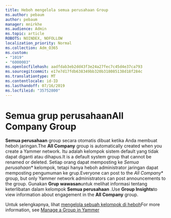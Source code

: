 ```yaml
---
title: Heboh mengelola semua perusahaan Group
ms.author: pebaum
author: pebaum
manager: mnirkhe
ms.audience: Admin
ms.topic: article
ROBOTS: NOINDEX, NOFOLLOW
localization_priority: Normal
ms.collection: Adm_O365
ms.custom:
- "1019"
- "6000003"
ms.openlocfilehash: aadfdab3eb2dd43f3e24a27fec7c45d4e37ca793
ms.sourcegitcommit: e17e7d17fdb638349bb320b318085138d18f284c
ms.translationtype: MT
ms.contentlocale: id-ID
ms.lasthandoff: 07/16/2019
ms.locfileid: "35752800"
---
```

# <a name="all-company-group"></a><span data-ttu-id="0a087-102">Semua grup perusahaan</span><span class="sxs-lookup"><span data-stu-id="0a087-102">All Company Group</span></span>

<span data-ttu-id="0a087-103">**Semua perusahaan** group secara otomatis dibuat ketika Anda membuat heboh jaringan.</span><span class="sxs-lookup"><span data-stu-id="0a087-103">The **All Company** group is automatically created when you create a Yammer network.</span></span> <span data-ttu-id="0a087-104">Itu adalah kelompok sistem default yang tidak dapat diganti atau dihapus.</span><span class="sxs-lookup"><span data-stu-id="0a087-104">It is a default system group that cannot be renamed or deleted.</span></span> <span data-ttu-id="0a087-105">Setiap orang dapat memposting ke *Semua perusahaan*\* kelompok, tetapi hanya heboh administrator jaringan dapat memposting pengumuman ke grup.</span><span class="sxs-lookup"><span data-stu-id="0a087-105">Everyone can post to the *All Company*\* group, but only Yammer network administrators can post announcements to the group.</span></span> <span data-ttu-id="0a087-106">Gunakan **Grup wawasan**untuk melihat informasi tentang keterlibatan dalam kelompok **Semua perusahaan** .</span><span class="sxs-lookup"><span data-stu-id="0a087-106">Use **Group Insights**to view information about engagement in the **All Company** group.</span></span>

<span data-ttu-id="0a087-107">Untuk selengkapnya, lihat [mengelola sebuah kelompok di heboh](https://support.office.com/article/Manage-a-group-in-Yammer-6e05c6d6-5548-4c88-89cd-e6757a514ef2)</span><span class="sxs-lookup"><span data-stu-id="0a087-107">For more information, see [Manage a Group in Yammer](https://support.office.com/article/Manage-a-group-in-Yammer-6e05c6d6-5548-4c88-89cd-e6757a514ef2)</span></span>
